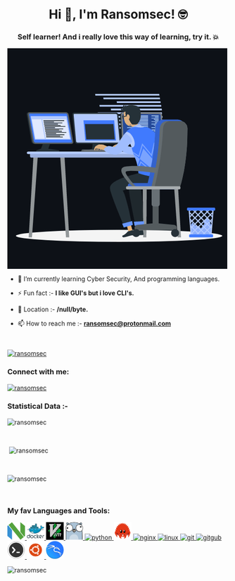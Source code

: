 <h1 align="center">Hi 👋, I'm Ransomsec! 🤓️
<h3 align="center">Self learner! And i really love this way of learning, try it. 💥️</h3>
 



<p><img align="center" src="https://github.com/ransomsec/ransomsec/blob/main/external-data/geek-animation.gif" alt="ransomsec" /></p>


- 🌱 I’m currently learning Cyber Security, And programming languages.
 
- ⚡ Fun fact :- **I like GUI's but i love CLI's.**
 
- 📍️ Location :- **/null/byte.**

- 📫 How to reach me :- **ransomsec@protonmail.com**
 

<br>
 
 <p align="left"> <a href="https://twitter.com/ransomsec" target="blank"><img src="https://img.shields.io/twitter/follow/ransomsec?logo=twitter&style=for-the-badge" alt="ransomsec" /></a> </p>
 
<h3 align="left">Connect with me:</h3>
<p align="left">
<a href="https://twitter.com/ransomsec" target="blank"><img align="center" src="https://raw.githubusercontent.com/rahuldkjain/github-profile-readme-generator/master/src/images/icons/Social/twitter.svg" alt="ransomsec" height="30" width="40" /></a>
</a>


<h3>Statistical Data :-</h3>
<p><img align="center"
    src="https://github-readme-stats.vercel.app/api/top-langs?username=ransomsec&show_icons=true&locale=en&bg_color=0d1117&text_color=ffffff&layout=compact"
    alt="ransomsec" 
    bg_color=#808080/></p>

<br>

<p>&nbsp;<img align="center" src="https://github-readme-stats.vercel.app/api?username=ransomsec&show_icons=true&locale=en&bg_color=0d1117&text_color=ffffff&repo=convoychat"
    alt="ransomsec" /></p>

<br>

<p><img align="center" src="https://github-readme-streak-stats.herokuapp.com/?user=ransomsec&theme=dark&background=0d1117&date_format=M%20j%5B%2C%20Y%5D" alt="ransomsec" /></p>

<!--
<h3>Trophies :-</h3>
<p align="left"> <a href="https://github.com/ryo-ma/github-profile-trophy"><img
      src="https://github-profile-trophy.vercel.app/?username=ransomsec&bg_color=0d1117&text_color=ffffff" alt="ransomsec" /></a> </p> -->
      
<p align="left"> <a href="https://twitter.com/" target="blank"><img
      src="https://img.shields.io/twitter/follow/?logo=twitter&style=for-the-badge" alt="" /></a> </p>

 

<h3 align="left">My fav Languages and Tools:</h3>
<p align="left"> <a href="https://neovim.io/" target="_blank"> <img src="https://github.com/ransomsec/ransomsec/blob/main/external-data/neovim.png" alt="angularjs" width="40" height="40"/> </a> <a href="https://www.docker.com/" target="_blank"> <img src="https://raw.githubusercontent.com/devicons/devicon/master/icons/docker/docker-original-wordmark.svg" alt="docker" width="40" height="40"/> </a>
<a align="left"> <a href="https://www.vim.org" target="_blank"> <img src="https://github.com/ransomsec/ransomsec/blob/main/external-data/vim.png" alt="angularjs" width="40" height="40"/> </a> <a href="https://go.dev/" target="_blank"> <img src="https://github.com/ransomsec/ransomsec/blob/main/external-data/gopher.png" alt="golang" width="40" height="40"/> </a>
<a align="left"> <a href="https://www.python.org/" target="_blank"> <img src="https://github.com/rahuldkjain/github-profile-readme-generator/blob/master/src/images/icons/ProgrammingLanguages/python.svg" alt="python" width="40" height="40"/> </a>
<a align="left"> <a href="https://www.rust-lang.org/" target="_blank"> <img src="https://github.com/ransomsec/ransomsec/blob/main/external-data/rust-lang.png" alt="rust-lang" width="40" height="40"/> </a>
<a align="left"> <a href="https://nginx.org/en/" target="_blank"> <img src="https://github.com/rahuldkjain/github-profile-readme-generator/blob/master/src/images/icons/BackendDevelopment/nginx.svg" alt="nginx" width="40" height="40"/> </a> 
 <a align="left"> <a href="https://www.linux.org/" target="_blank"> <img src="https://github.com/rahuldkjain/github-profile-readme-generator/blob/master/src/images/icons/Other/linux.svg" alt="linux" width="40" height="40"/> </a> 
  <a align="left"> <a href="https://git-scm.com/" target="_blank"> <img src="https://github.com/rahuldkjain/github-profile-readme-generator/blob/master/src/images/icons/Other/git.svg" alt="git" width="40" height="40"/> </a> 
 <a align="left"> <a href="https://github.com" target="_blank"> <img src="https://github.com/rahuldkjain/github-profile-readme-generator/blob/master/src/images/icons/Social/github.svg" alt="gitgub" width="40" height="40"/> </a>
 <a align="left"> <a href="https://www.gnu.org/software/bash/" target="_blank" rel="noreferrer"> <img src="https://github.com/ransomsec/ransomsec/blob/main/external-data/shell.png" alt="bash" width="40" height="40"/> </a>
  <a align="left"> <a href="https://ubuntu.com/" target="_blank" rel="noreferrer"> <img src="https://github.com/ransomsec/ransomsec/blob/main/external-data/ubuntu-logo.png" alt="ubuntu" width="40" height="40"/> </a>
<a align="left"> <a href="https://kali.org" target="_blank" rel="noreferrer"> <img src="https://github.com/ransomsec/ransomsec/blob/main/external-data/kali-logo.png" alt="kali" width="40" height="40"/> </a>
  
<p align="left"> <img src="https://komarev.com/ghpvc/?username=ransomsec&label=Profile%20views&color=0e75b6&style=flat" alt="ransomsec" /> </p>
